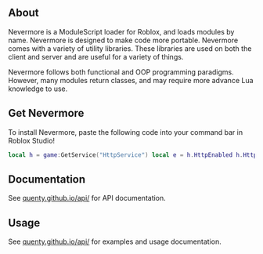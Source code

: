## About
Nevermore is a ModuleScript loader for Roblox, and loads modules by name. Nevermore is designed to make code more portable. Nevermore comes with a variety of utility libraries. These libraries are used on both the client and server and are useful for a variety of things. 

Nevermore follows both functional and OOP programming paradigms. However, many modules return classes, and may require more advance Lua knowledge to use. 

## Get Nevermore
To install Nevermore, paste the following code into your command bar in Roblox Studio!

```lua
local h = game:GetService("HttpService") local e = h.HttpEnabled h.HttpEnabled = true loadstring(h:GetAsync("https://raw.githubusercontent.com/Quenty/NevermoreEngine/version2/Install.lua"))() h.HttpEnabled = e
```

## Documentation
See [quenty.github.io/api/](http://quenty.github.io/api/) for API documentation.

## Usage
See [quenty.github.io/api/](http://quenty.github.io/api/topics/usage.md.html) for examples and usage documentation.